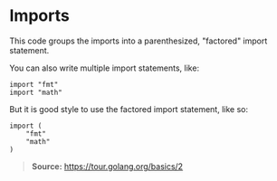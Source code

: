 # Imports

This code groups the imports into a parenthesized, "factored" import statement.

You can also write multiple import statements, like:

~~~
import "fmt"
import "math"
~~~

But it is good style to use the factored import statement, like so:

~~~
import (
    "fmt"
    "math"
)
~~~

> **Source:** https://tour.golang.org/basics/2
